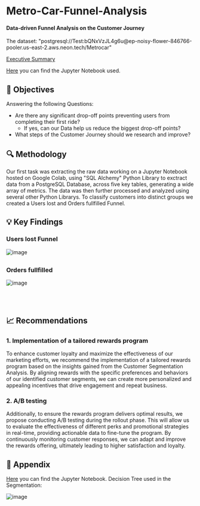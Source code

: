 # Metro-Car-Funnel-Analysis
#### Data-driven Funnel Analysis on the Customer Journey
The dataset:
"postgresql://Test:bQNxVzJL4g6u@ep<area>-noisy-flower-846766-pooler.us-east-2.aws.neon.tech/Metrocar"

[Executive Summary](https://doc.clickup.com/9012190783/d/h/8cjp7hz-592/b6c873e7a7f6743)

[Here](https://colab.research.google.com/drive/1rmN6AVyNwf-so1Y2CaxPQPtrdfQoV8K0?usp=sharing) you can find the Jupyter Notebook used.

## 🎯 Objectives                                                          
Answering the following Questions:
* Are there any significant drop-off points preventing users from completing their first ride?
  * If yes, can our Data help us reduce the biggest drop-off points?
* What steps of the Customer Journey should we research and improve? 

## 🔍 Methodology                                                     
Our first task was extracting the raw data working on a  Jupyter Notebook hosted on Google Colab, using "SQL Alchemy" Python Library to exctract data from a PostgreSQL Database, across five key tables, generating a wide array of metrics. The data was then further processed and analyzed using several other Python Librarys. To classify customers into distinct groups we created a Users lost and Orders fullfilled Funnel. 


## 💡 Key Findings                                                        

### Users lost Funnel
![image](https://github.com/user-attachments/assets/4be1a6e2-2094-41bd-900d-8475c4bbd002)


## 

### Orders fullfilled
![image](https://github.com/user-attachments/assets/c6fcc9b5-403c-458c-9da7-4207b1638db9)

<br>&nbsp;<br>

## 📈 Recommendations                                              
### 1. Implementation of a tailored rewards program
To enhance customer loyalty and maximize the effectiveness of our marketing efforts, we recommend the implementation of a tailored rewards program based on the insights gained from the Customer Segmentation Analysis. By aligning rewards with the specific preferences and behaviors of our identified customer segments, we can create more personalized and appealing incentives that drive engagement and repeat business.

### 2. A/B testing
Additionally, to ensure the rewards program delivers optimal results, we propose conducting A/B testing during the rollout phase. This will allow us to evaluate the effectiveness of different perks and promotional strategies in real-time, providing actionable data to fine-tune the program. By continuously monitoring customer responses, we can adapt and improve the rewards offering, ultimately leading to higher satisfaction and loyalty.

## 📄 Appendix
[Here](https://colab.research.google.com/drive/1rmN6AVyNwf-so1Y2CaxPQPtrdfQoV8K0?usp=sharing) you can find the Jupyter Notebook.
Decision Tree used in the Segmentation:

![image](https://github.com/user-attachments/assets/1681af00-9ef3-4673-9a3d-6a2d1c1b868b)



